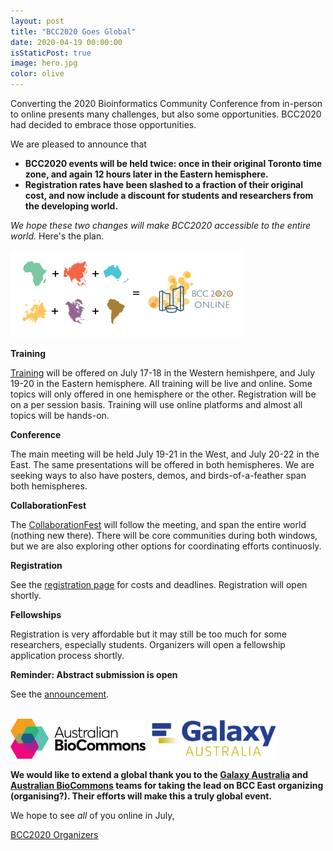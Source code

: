 ```yaml
---
layout: post
title: "BCC2020 Goes Global"
date: 2020-04-19 00:00:00
isStaticPost: true
image: hero.jpg
color: olive
---
```


Converting the 2020 Bioinformatics Community Conference from in-person to online presents many challenges, but also some opportunities.  BCC2020 had decided to embrace those opportunities.

We are pleased to announce that

* **BCC2020 events will be held twice: once in their original Toronto time zone, and again 12 hours later in the Eastern hemisphere.**
* **Registration rates have been slashed to a fraction of their original cost, and now include a discount for students and researchers from the developing world.**

*We hope these two changes will make BCC2020 accessible to the entire world.*  Here's the plan.


<img class="img-responsive" style="margin: 0 auto;" src="../img/posts/maps-math.png" alt="BCC2020 goes global" />


**Training**

[Training](../training/) will be offered on July 17-18 in the Western hemishpere, and July 19-20 in the Eastern hemisphere. All training will be live and online.  Some topics will only offered in one hemisphere or the other.  Registration will be on a per session basis.  Training will use online platforms and almost all topics will be hands-on.

**Conference**

The main meeting will be held July 19-21 in the West, and July 20-22 in the East.  The same presentations will be offered in both hemispheres. We are seeking ways to also have posters, demos, and birds-of-a-feather span both hemispheres.

**CollaborationFest**

The [CollaborationFest](../cofest/) will follow the meeting, and span the entire world (nothing new there).  There will be core communities during both windows, but we are also exploring other options for coordinating efforts continuosly.

**Registration**

See the [registration page](../Registration) for costs and deadlines.  Registration will open shortly.

**Fellowships**

Registration is very affordable but it may still be too much for some researchers, especially students.  Organizers will open a fellowship application process shortly.

**Reminder: Abstract submission is open**

See the [announcement](abstracts/).

<br />

<div class="pull-right">
<img style="max-height: 4rem;" src="../img/posts/australian-biocommons.png" alt="Australian BioCommons" /> <img style="max-height: 4rem;" src="../img/posts/galaxy-australia.png" alt="Galaxy Australia" />
</div>

**We would like to extend a global thank you to the [Galaxy Australia](https://usegalaxy.org.au/) and [Australian BioCommons](https://www.biocommons.org.au/) teams for taking the lead on BCC East organizing (organising?). Their efforts will make this a truly global event.**

We hope to see *all* of you online in July,

[BCC2020 Organizers](https://bcc2020.github.io/about/#team)
